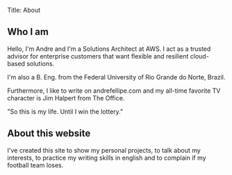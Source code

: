 Title: About

## Who I am

Hello, I'm Andre and I'm a Solutions Architect at AWS. I act as a trusted advisor for enterprise customers that want flexible and resilient cloud-based solutions.

I'm also a B. Eng. from the Federal University of Rio Grande do Norte, Brazil.

Furthermore, I like to write on andrefellipe.com and my all-time favorite TV character is Jim Halpert from The Office.

"So this is my life. Until I win the lottery."

## About this website

I've created this site to show my personal projects, to talk about my interests, to practice my writing skills in english and to complain if my football team loses.

